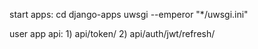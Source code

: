start apps:
    cd django-apps
    uwsgi --emperor "*/uwsgi.ini"

user app api:
    1) api/token/
    2) api/auth/jwt/refresh/